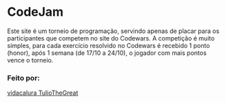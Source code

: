 # CodeJam

Este site é um torneio de programação, servindo apenas de placar para os participantes
que competem no site do Codewars.
A competição é muito simples, para cada exercício resolvido no Codewars é recebido 1 ponto
(honor), após 1 semana (de 17/10 a 24/10), o jogador com mais pontos vence o torneio.

### Feito por:
<a href="https://github.com/vidacalura"> vidacalura </a>
<a href="https://github.com/TulioTheGreat"> TulioTheGreat </a>
